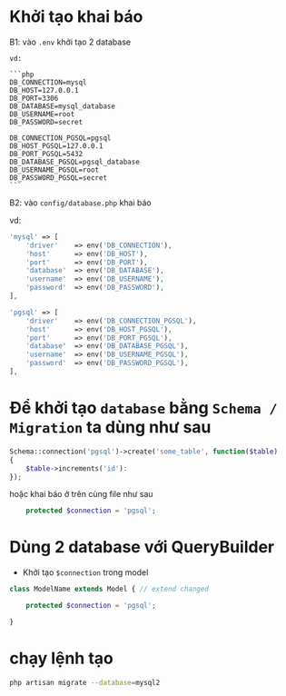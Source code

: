 # Khởi tạo khai báo

B1: vào `.env` khởi tạo 2 database

    vd:

    ```php
    DB_CONNECTION=mysql
    DB_HOST=127.0.0.1
    DB_PORT=3306
    DB_DATABASE=mysql_database
    DB_USERNAME=root
    DB_PASSWORD=secret

    DB_CONNECTION_PGSQL=pgsql
    DB_HOST_PGSQL=127.0.0.1
    DB_PORT_PGSQL=5432
    DB_DATABASE_PGSQL=pgsql_database
    DB_USERNAME_PGSQL=root
    DB_PASSWORD_PGSQL=secret
    ```

B2: vào `config/database.php` khai báo

vd:

```php
'mysql' => [
    'driver'    => env('DB_CONNECTION'),
    'host'      => env('DB_HOST'),
    'port'      => env('DB_PORT'),
    'database'  => env('DB_DATABASE'),
    'username'  => env('DB_USERNAME'),
    'password'  => env('DB_PASSWORD'),
],

'pgsql' => [
    'driver'    => env('DB_CONNECTION_PGSQL'),
    'host'      => env('DB_HOST_PGSQL'),
    'port'      => env('DB_PORT_PGSQL'),
    'database'  => env('DB_DATABASE_PGSQL'),
    'username'  => env('DB_USERNAME_PGSQL'),
    'password'  => env('DB_PASSWORD_PGSQL'),
],
```

# Để khởi tạo `database` bằng `Schema / Migration` ta dùng như sau

```php
Schema::connection('pgsql')->create('some_table', function($table)
{
    $table->increments('id'):
});
```

hoặc khai báo ở trên cùng file như sau

```php
    protected $connection = 'pgsql';
```

# Dùng 2 database với QueryBuilder

- Khởi tạo `$connection` trong model

```php
class ModelName extends Model { // extend changed

    protected $connection = 'pgsql';

}
```

# chạy lệnh tạo

```sh
php artisan migrate --database=mysql2
```

